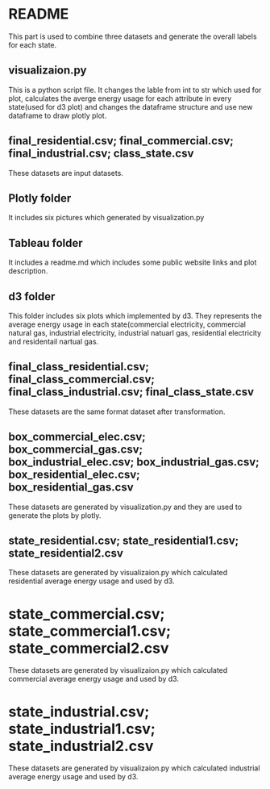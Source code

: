 # README

This part is used to combine three datasets and generate the overall labels for each state.

## visualizaion.py
This is a python script file. It changes the lable from int to str which used for plot, calculates the averge energy usage for each attribute in every state(used for d3 plot) and changes the dataframe structure and use new dataframe to draw plotly plot.

## final_residential.csv; final_commercial.csv; final_industrial.csv; class_state.csv
These datasets are input datasets.

## Plotly folder
It includes six pictures which generated by visualization.py

## Tableau folder
It includes a readme.md which includes some public website links and plot description.

##  d3 folder
This folder includes six plots which implemented by d3. They represents the average energy usage in each state(commercial electricity, commercial natural gas, industrial electricity, industrial natuarl gas, residential electricity and residentail nartual gas.

## final_class_residential.csv; final_class_commercial.csv; final_class_industrial.csv; final_class_state.csv
These datasets are the same format dataset after transformation.

## box_commercial_elec.csv; box_commercial_gas.csv; box_industrial_elec.csv; box_industrial_gas.csv; box_residential_elec.csv; box_residential_gas.csv
These datasets are generated by visualization.py and they are used to generate the plots by plotly.

## state_residential.csv; state_residential1.csv; state_residential2.csv 
These datasets are generated by visualizaion.py which calculated residential average energy usage and used by d3.

# state_commercial.csv; state_commercial1.csv; state_commercial2.csv
These datasets are generated by visualizaion.py which calculated commercial average energy usage and used by d3.

# state_industrial.csv; state_industrial1.csv; state_industrial2.csv
These datasets are generated by visualizaion.py which calculated industrial average energy usage and used by d3.



